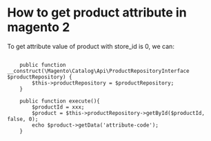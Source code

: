 # How to get product attribute in magento 2

To get attribute value of product with store_id is 0, we can:

~~~~

    public function __construct(\Magento\Catalog\Api\ProductRepositoryInterface $productRepository) {
        $this->productRepository = $productRepository;
    }

    public function execute(){
        $productId = xxx;
        $product = $this->productRepository->getById($productId, false, 0);
        echo $product->getData('attribute-code');
    }

~~~~